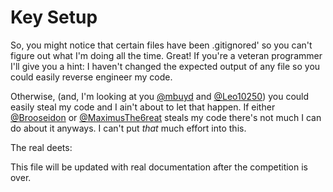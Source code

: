 # Key Setup

So, you might notice that certain files have been .gitignored' so you can't figure out what I'm doing all the time. Great! If you're a veteran programmer I'll give you a hint: I haven't changed the expected output of any file so you could easily reverse engineer my code.

Otherwise, (and, I'm looking at you [@mbuyd](https://github.com/mbuyd) and [@Leo10250](https://github.com/Leo10250)) you could easily steal my code and I ain't about to let that happen. If either [@Brooseidon](https://github.com/Brooseidon) or [@MaximusThe6reat](https://github.com/MaximusThe6reat) steals my code there's not much I can do about it anyways. I can't put *that* much effort into this.

The real deets:

This file will be updated with real documentation after the competition is over.